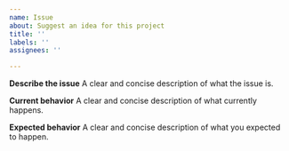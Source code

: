 ```yaml
---
name: Issue
about: Suggest an idea for this project
title: ''
labels: ''
assignees: ''

---
```


**Describe the issue**
A clear and concise description of what the issue is.

**Current behavior**
A clear and concise description of what currently happens.

**Expected behavior**
A clear and concise description of what you expected to happen.
